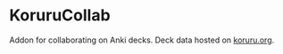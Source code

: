 # KoruruCollab

Addon for collaborating on Anki decks. Deck data hosted on [koruru.org](https://koruru.org).